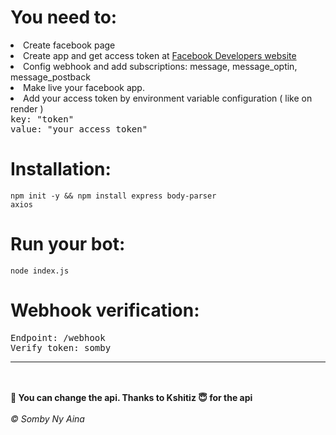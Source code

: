 # You need to:
<li>Create facebook page</li>
<li>Create app and get access token at <a href="https://developers.facebook.com">Facebook Developers website</a></li>
<li>Config webhook and add subscriptions: message, message_optin, message_postback</li>
<li>Make live your facebook app.</li>
<li>Add your access token by environment variable configuration ( like on render )</li>
<tt>key: "token"</tt><br>
<tt>value: "your access token"</tt>

# Installation:
<code>npm init -y && npm install express body-parser axios</code>

# Run your bot:
<code>node index.js</code>

# Webhook verification:
<tt>Endpoint: /webhook</tt><br>
<tt>Verify token: somby</tt>
<hr><br><br>
<b>📌 You can change the api. Thanks to Kshitiz 😇 for the api</b><br><br>
<i>&copy; Somby Ny Aina</i>
